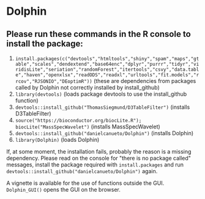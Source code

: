 # Dolphin

## Please run these commands in the R console to install the package:

1. `install.packages(c("devtools","htmltools","shiny","spam","maps","gtable","scales","dendextend","base64enc","dplyr","purrr","tidyr","viridisLite","seriation","randomForest","itertools","csvy","data.table","haven","openxlsx","readODS","readxl","urltools","fit.models","rrcov","RJSONIO","DEoptimR"))`               (these are dependencies from packages called by Dolphin not correctly installed by install_github) 
2. `library(devtools)`           (loads package devtools to use the install_github function)
3. `devtools::install_github("ThomasSiegmund/D3TableFilter")`             (installs D3TableFilter) 
4. `source("https://bioconductor.org/biocLite.R"); biocLite("MassSpecWavelet")`            (installs MassSpecWavelet) 
5. `devtools::install_github("danielcanueto/Dolphin")`           (installs Dolphin)
6. `library(Dolphin)`          (loads Dolphin)

If, at some moment, the installation fails, probably the reason is a missing dependency. Please read on the console for "there is no package called" messages, install the package required with `install.packages` and run `devtools::install_github("danielcanueto/Dolphin")` again.


A vignette is available for the use of functions outside the GUI. `Dolphin_GUI()` opens the GUI on the browser.
